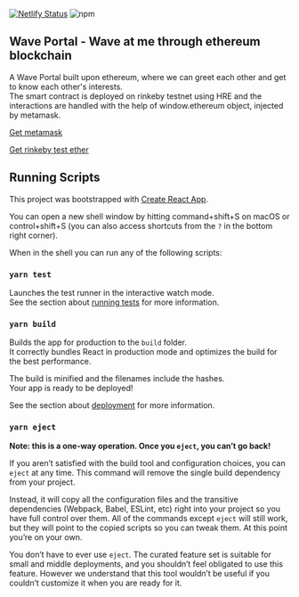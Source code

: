 [![Netlify Status](https://api.netlify.com/api/v1/badges/bb15d90d-ecf0-4e38-b052-9d0740cf8eee/deploy-status)](https://app.netlify.com/sites/wave-at-omkar/deploys)
![npm](https://img.shields.io/npm/v/npm)

## Wave Portal - Wave at me through ethereum blockchain

A Wave Portal built upon ethereum, where we can greet each other and get to know each other's interests.  
The smart contract is deployed on rinkeby testnet using HRE and the interactions are handled with the help of window.ethereum object, injected by metamask. 

[Get metamask](https://chrome.google.com/webstore/detail/metamask/nkbihfbeogaeaoehlefnkodbefgpgknn)

[Get rinkeby test ether](https://faucets.chain.link/rinkeby)

## Running Scripts

This project was bootstrapped with [Create React App](https://github.com/facebook/create-react-app).

You can open a new shell window by hitting command+shift+S on macOS or control+shift+S (you can also access shortcuts from the `?` in the bottom right corner).

When in the shell you can run any of the following scripts:

### `yarn test`

Launches the test runner in the interactive watch mode.<br />
See the section about [running tests](https://facebook.github.io/create-react-app/docs/running-tests) for more information.

### `yarn build`

Builds the app for production to the `build` folder.<br />
It correctly bundles React in production mode and optimizes the build for the best performance.

The build is minified and the filenames include the hashes.<br />
Your app is ready to be deployed!

See the section about [deployment](https://facebook.github.io/create-react-app/docs/deployment) for more information.

### `yarn eject`

**Note: this is a one-way operation. Once you `eject`, you can’t go back!**

If you aren’t satisfied with the build tool and configuration choices, you can `eject` at any time. This command will remove the single build dependency from your project.

Instead, it will copy all the configuration files and the transitive dependencies (Webpack, Babel, ESLint, etc) right into your project so you have full control over them. All of the commands except `eject` will still work, but they will point to the copied scripts so you can tweak them. At this point you’re on your own.

You don’t have to ever use `eject`. The curated feature set is suitable for small and middle deployments, and you shouldn’t feel obligated to use this feature. However we understand that this tool wouldn’t be useful if you couldn’t customize it when you are ready for it.
